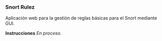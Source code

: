 ### Snort Rulez

Aplicación web para la gestión de reglas básicas para el Snort mediante GUI.

**Instrucciones**
*En proceso.*